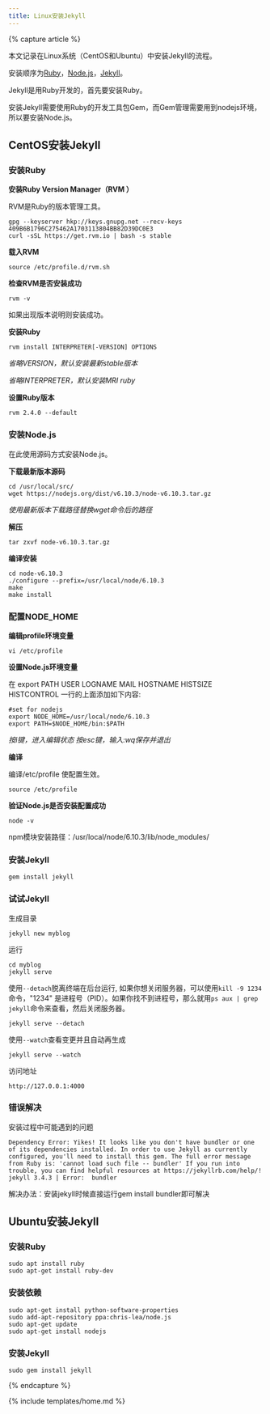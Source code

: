 ```yaml
---
title: Linux安装Jekyll
---
```


{% capture article %}

本文记录在Linux系统（CentOS和Ubuntu）中安装Jekyll的流程。

安装顺序为[Ruby](https://www.ruby-lang.org/en/)，[Node.js](https://nodejs.org/en/)，[Jekyll](http://jekyllrb.com/)。

Jekyll是用Ruby开发的，首先要安装Ruby。

安装Jekyll需要使用Ruby的开发工具包Gem，而Gem管理需要用到nodejs环境，所以要安装Node.js。

## CentOS安装Jekyll

### 安装Ruby

**安装Ruby Version Manager（RVM ）**

RVM是Ruby的版本管理工具。

	gpg --keyserver hkp://keys.gnupg.net --recv-keys 409B6B1796C275462A1703113804BB82D39DC0E3
	curl -sSL https://get.rvm.io | bash -s stable

**载入RVM**

	source /etc/profile.d/rvm.sh

**检查RVM是否安装成功**

	rvm -v
	
如果出现版本说明则安装成功。
	
**安装Ruby**

	rvm install INTERPRETER[-VERSION] OPTIONS 
	
*省略VERSION，默认安装最新stable版本*

*省略INTERPRETER，默认安装MRI ruby*

**设置Ruby版本**

	rvm 2.4.0 --default
	
### 安装Node.js

在此使用源码方式安装Node.js。

**下载最新版本源码**

	cd /usr/local/src/
	wget https://nodejs.org/dist/v6.10.3/node-v6.10.3.tar.gz 
	
*使用最新版本下载路径替换wget命令后的路径*
	
**解压**
	
	tar zxvf node-v6.10.3.tar.gz
	
**编译安装**

	cd node-v6.10.3
	./configure --prefix=/usr/local/node/6.10.3 
	make
	make install

### 配置NODE_HOME

**编辑profile环境变量**

	vi /etc/profile

**设置Node.js环境变量**

在 export PATH USER LOGNAME MAIL HOSTNAME HISTSIZE HISTCONTROL 一行的上面添加如下内容:

	#set for nodejs
	export NODE_HOME=/usr/local/node/6.10.3
	export PATH=$NODE_HOME/bin:$PATH

*按i键，进入编辑状态*
*按esc键，输入:wq保存并退出*

**编译**

编译/etc/profile 使配置生效。
 
	source /etc/profile

**验证Node.js是否安装配置成功**

 	node -v

npm模块安装路径：/usr/local/node/6.10.3/lib/node_modules/

### 安装Jekyll

	gem install jekyll

### 试试Jekyll

生成目录

	jekyll new myblog
	
运行

	cd myblog
	jekyll serve
	 
使用`--detach`脱离终端在后台运行, 如果你想关闭服务器，可以使用`kill -9 1234`命令，"1234" 是进程号（PID）。如果你找不到进程号，那么就用`ps aux | grep jekyll`命令来查看，然后关闭服务器。
 
	jekyll serve --detach

使用`--watch`查看变更并且自动再生成

	jekyll serve --watch
	
访问地址

	http://127.0.0.1:4000

### 错误解决

安装过程中可能遇到的问题

	Dependency Error: Yikes! It looks like you don't have bundler or one of its dependencies installed. In order to use Jekyll as currently configured, you'll need to install this gem. The full error message from Ruby is: 'cannot load such file -- bundler' If you run into trouble, you can find helpful resources at https://jekyllrb.com/help/!
	jekyll 3.4.3 | Error:  bundler
		

解决办法：安装jekyll时候直接运行gem install bundler即可解决

## Ubuntu安装Jekyll

### 安装Ruby
	
	sudo apt install ruby
	sudo apt-get install ruby-dev
	
### 安装依赖

	sudo apt-get install python-software-properties  
	sudo add-apt-repository ppa:chris-lea/node.js  
	sudo apt-get update  
	sudo apt-get install nodejs  

### 安装Jekyll

	sudo gem install jekyll

{% endcapture %}

{% include templates/home.md %}
